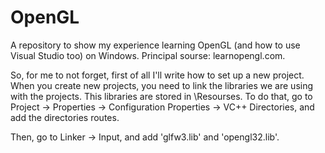 # OpenGL
A repository to show my experience learning OpenGL (and how to use Visual Studio too) on Windows.
Principal sourse: learnopengl.com.

So, for me to not forget, first of all I'll write how to set up a new project.
When you create new projects, you need to link the libraries we are using with the projects. This libraries are stored in \Resourses. To do that, go to Project -> Properties -> Configuration Properties -> VC++ Directories, and add the directories routes.

Then, go to Linker -> Input, and add 'glfw3.lib' and 'opengl32.lib'.
